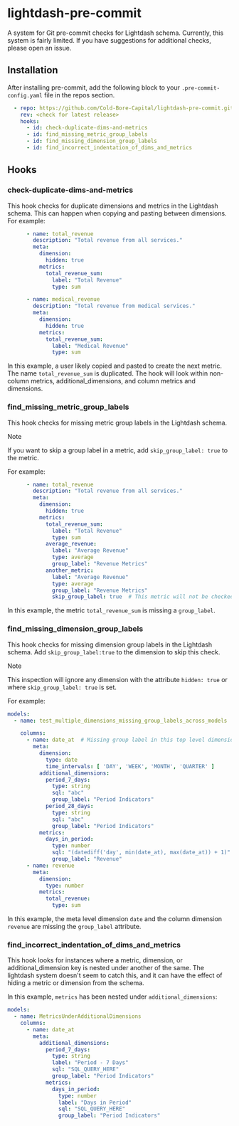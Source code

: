 # lightdash-pre-commit
A system for Git pre-commit checks for Lightdash schema. Currently, this system is fairly limited. If you have suggestions for additional checks, please open an issue.

## Installation
After installing pre-commit, add the following block to your `.pre-commit-config.yaml` file in the repos section.

```yaml
  - repo: https://github.com/Cold-Bore-Capital/lightdash-pre-commit.git
    rev: <check for latest release>
    hooks:
      - id: check-duplicate-dims-and-metrics
      - id: find_missing_metric_group_labels
      - id: find_missing_dimension_group_labels
      - id: find_incorrect_indentation_of_dims_and_metrics
```

## Hooks

### check-duplicate-dims-and-metrics
This hook checks for duplicate dimensions and metrics in the Lightdash schema. This can happen when copying and pasting between dimensions. For example:

```yaml
      - name: total_revenue
        description: "Total revenue from all services."
        meta:
          dimension:
            hidden: true
          metrics:
            total_revenue_sum:
              label: "Total Revenue"
              type: sum

      - name: medical_revenue
        description: "Total revenue from medical services."
        meta:
          dimension:
            hidden: true
          metrics:
            total_revenue_sum:
              label: "Medical Revenue"
              type: sum
```

In this example, a user likely copied and pasted to create the next metric. The name `total_revenue_sum` is duplicated. The hook will look within non-column metrics, additional_dimensions, and column metrics and dimensions.

### find_missing_metric_group_labels
This hook checks for missing metric group labels in the Lightdash schema.

> [!NOTE]
> If you want to skip a group label in a metric, add `skip_group_label: true` to the metric.

For example:

```yaml
      - name: total_revenue
        description: "Total revenue from all services."
        meta:
          dimension:
            hidden: true
          metrics:
            total_revenue_sum:
              label: "Total Revenue"
              type: sum
            average_revenue:
              label: "Average Revenue"
              type: average
              group_label: "Revenue Metrics"
            another_metric:
              label: "Average Revenue"
              type: average
              group_label: "Revenue Metrics"
              skip_group_label: true  # This metric will not be checked
```

In this example, the metric `total_revenue_sum` is missing a `group_label`.

### find_missing_dimension_group_labels
This hook checks for missing dimension group labels in the Lightdash schema. Add `skip_group_label:true` to the dimension to skip this check.

> [!NOTE]
> This inspection will ignore any dimension with the attribute `hidden: true` or where `skip_group_label: true` is set.


For example:

```yaml
models:
  - name: test_multiple_dimensions_missing_group_labels_across_models

    columns:
      - name: date_at  # Missing group label in this top level dimension
        meta:
          dimension:
            type: date
            time_intervals: [ 'DAY', 'WEEK', 'MONTH', 'QUARTER' ]
          additional_dimensions:
            period_7_days:
              type: string
              sql: "abc"
              group_label: "Period Indicators"
            period_28_days:
              type: string
              sql: "abc"
              group_label: "Period Indicators"
          metrics:
            days_in_period:
              type: number
              sql: "(datediff('day', min(date_at), max(date_at)) + 1)"
              group_label: "Revenue"
      - name: revenue
        meta:
          dimension:
            type: number
          metrics:
            total_revenue:
              type: sum
```

In this example, the meta level dimension `date` and the column dimension `revenue` are missing the `group_label` attribute.

### find_incorrect_indentation_of_dims_and_metrics
This hook looks for instances where a metric, dimension, or additional_dimension key is nested under another of the same. The lightdash system doesn't seem to catch this, and it can have the effect of hiding a metric or dimension from the schema.

In this example, `metrics` has been nested under `additional_dimensions`:

```yaml
models:
  - name: MetricsUnderAdditionalDimensions
    columns:
      - name: date_at
        meta:
          additional_dimensions:
            period_7_days:
              type: string
              label: "Period - 7 Days"
              sql: "SQL_QUERY_HERE"
              group_label: "Period Indicators"
            metrics:
              days_in_period:
                type: number
                label: "Days in Period"
                sql: "SQL_QUERY_HERE"
                group_label: "Period Indicators"
```
